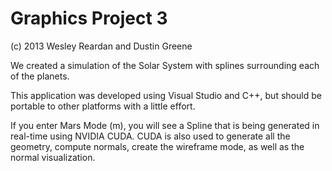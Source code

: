 <h1>Graphics Project 3</h1>
(c) 2013 Wesley Reardan and Dustin Greene

We created a simulation of the Solar System with splines surrounding each of the planets.

This application was developed using Visual Studio and C++, but should be portable to other platforms with a little effort.

If you enter Mars Mode (m), you will see a Spline that is being generated in real-time using NVIDIA CUDA.  CUDA is also used to generate all the geometry, compute normals, create the wireframe mode, as well as the normal visualization.
